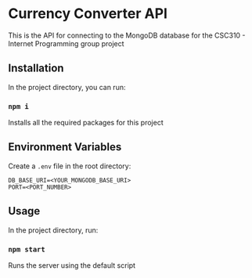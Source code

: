 # Currency Converter API

This is the API for connecting to the MongoDB database for the CSC310 - Internet Programming group project

## Installation

In the project directory, you can run:

### `npm i`

Installs all the required packages for this project

## Environment Variables

Create a `.env` file in the root directory:

```lang=bash
DB_BASE_URI=<YOUR_MONGODB_BASE_URI>
PORT=<PORT_NUMBER>
```

## Usage

In the project directory, run:

### `npm start`

Runs the server using the default script
